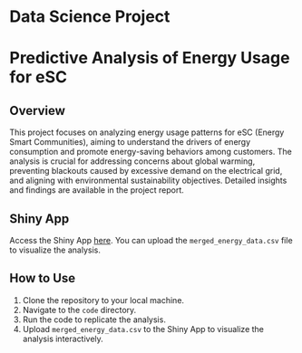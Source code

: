 # Data Science Project

 # Predictive Analysis of Energy Usage for eSC

## Overview

This project focuses on analyzing energy usage patterns for eSC (Energy Smart Communities), aiming to understand the drivers of energy consumption and promote energy-saving behaviors among customers. The analysis is crucial for addressing concerns about global warming, preventing blackouts caused by excessive demand on the electrical grid, and aligning with environmental sustainability objectives.
Detailed insights and findings are available in the project report.

## Shiny App

Access the Shiny App [here](https://mugdha-karodkar.shinyapps.io/IST687_Final_Project/). You can upload the `merged_energy_data.csv` file to visualize the analysis.

## How to Use

1. Clone the repository to your local machine.
2. Navigate to the `code` directory.
3. Run the code to replicate the analysis.
4. Upload `merged_energy_data.csv` to the Shiny App to visualize the analysis interactively.


